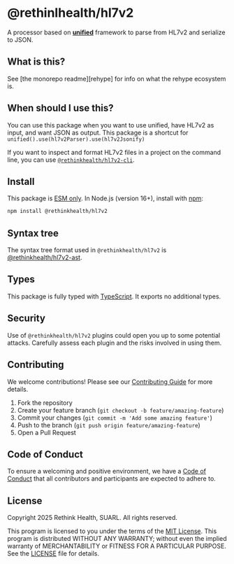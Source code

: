 # @rethinlhealth/hl7v2

A processor based on **[unified](https://github.com/unifiedjs/unified)** framework to parse from HL7v2 and serialize to JSON.

## What is this?

See [the monorepo readme][rehype] for info on what the rehype ecosystem is.

## When should I use this?

You can use this package when you want to use unified, have HL7v2 as input, and want JSON as output. This package is a shortcut for `unified().use(hl7v2Parser).use(hl7v2Jsonify)`

If you want to inspect and format HL7v2 files in a project on the command line, you can use [`@rethinkhealth/hl7v2-cli`](../hl7v2-cli/).

## Install

This package is [ESM only](https://gist.github.com/sindresorhus/a39789f98801d908bbc7ff3ecc99d99c). In Node.js (version 16+), install with [npm](https://docs.npmjs.com/cli/install):

```sh
npm install @rethinkhealth/hl7v2
```

## Syntax tree

The syntax tree format used in `@rethinkhealth/hl7v2` is [@rethinkhealth/hl7v2-ast](../hl7v2-ast/).

## Types

This package is fully typed with [TypeScript](https://www.typescriptlang.org). It exports no additional types.

## Security

Use of `@rethinkhealth/hl7v2` plugins could open you up to some potential attacks. Carefully assess each plugin and the risks involved in using them.

## Contributing

We welcome contributions! Please see our [Contributing Guide](../../CONTRIBUTING.md) for more details.

1. Fork the repository
2. Create your feature branch (`git checkout -b feature/amazing-feature`)
3. Commit your changes (`git commit -m 'Add some amazing feature'`)
4. Push to the branch (`git push origin feature/amazing-feature`)
5. Open a Pull Request

## Code of Conduct

To ensure a welcoming and positive environment, we have a [Code of Conduct](../../CODE_OF_CONDUCT.md) that all contributors and participants are expected to adhere to.

## License

Copyright 2025 Rethink Health, SUARL. All rights reserved.

This program is licensed to you under the terms of the [MIT License](https://opensource.org/licenses/MIT). This program is distributed WITHOUT ANY WARRANTY; without even the implied warranty of MERCHANTABILITY or FITNESS FOR A PARTICULAR PURPOSE. See the [LICENSE](../../LICENSE) file for details.
